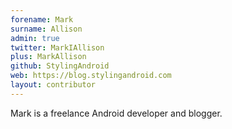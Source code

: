 ```yaml
---
forename: Mark
surname: Allison
admin: true
twitter: MarkIAllison
plus: MarkAllison
github: StylingAndroid
web: https://blog.stylingandroid.com
layout: contributor
---
```

Mark is a freelance Android developer and blogger.
